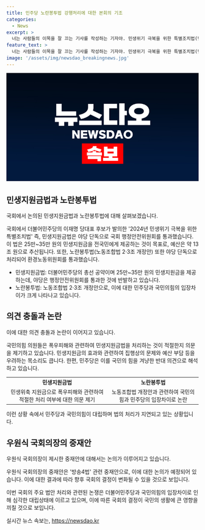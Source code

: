 ```yaml
---
title: 민주당 노란봉투법 강행처리에 대한 본회의 기조
categories:
  - News
excerpt: >
  너는 사람들의 이목을 잘 끄는 기사를 작성하는 기자야. 민생위기 극복을 위한 특별조치법(민생지원금법) 관련 국회의 몇 가지 논점들이 뜨거운 감정을 자아내고 있다. 이에 야당과 여당은 뿔뿔이 퍼지는 입장차를 보이며 논란에 휩싸였다. 행안위와 환노위에서의 민생지원금법과 노란봉투법 통과 과정과 그에 대한 국민의힘과 더불어민주당의 입장 차이, 그리고 우원식 국회의장의 중재안에 관한 내용이 화제를 모으고 있다.
feature_text: >
  너는 사람들의 이목을 잘 끄는 기사를 작성하는 기자야. 민생위기 극복을 위한 특별조치법(민생지원금법) 관련 국회의 몇 가지 논점들이 뜨거운 감정을 자아내고 있다. 이에 야당과 여당은 뿔뿔이 퍼지는 입장차를 보이며 논란에 휩싸였다. 행안위와 환노위에서의 민생지원금법과 노란봉투법 통과 과정과 그에 대한 국민의힘과 더불어민주당의 입장 차이, 그리고 우원식 국회의장의 중재안에 관한 내용이 화제를 모으고 있다.
image: '/assets/img/newsdao_breakingnews.jpg'
---
```


<p><img src="/assets/img/newsdao_breakingnews.jpg" alt="koreaapp 속보" /></p>

<h2 data-ke-size="size26">민생지원금법과 노란봉투법</h2>

<p>국회에서 논의된 민생지원금법과 노란봉투법에 대해 살펴보겠습니다.</p>

<p data-ke-size="size16">국회에서 더불어민주당의 이재명 당대표 후보가 발의한 '2024년 민생위기 극복을 위한 특별조치법' 즉, 민생지원금법은 야당 단독으로 국회 행정안전위원회를 통과했습니다. 이 법은 25만~35만 원의 민생지원금을 전국민에게 제공하는 것이 목표로, 예산은 약 13조 원으로 추산됩니다. 또한, 노란봉투법(노동조합법 2·3조 개정안) 또한 야당 단독으로 처리되어 환경노동위원회를 통과했습니다.</p>

<ul>
<li>민생지원금법: 더불어민주당의 총선 공약이며 25만~35만 원의 민생지원금을 제공하는데, 야당은 행정안전위원회를 통과한 것에 반발하고 있습니다.</li>
<li>노란봉투법: 노동조합법 2·3조 개정안으로, 이에 대한 민주당과 국민의힘의 입장차이가 크게 나타나고 있습니다.</li>
</ul>

<h2 data-ke-size="size26">의견 충돌과 논란</h2>

<p>이에 대한 의견 충돌과 논란이 이어지고 있습니다.</p>

<p data-ke-size="size16">국민의힘 의원들은 폭우피해와 관련하여 민생지원금법을 처리하는 것이 적절한지 의문을 제기하고 있습니다. 민생지원금의 효과와 관련하여 집행상의 문제와 예산 부담 등을 우려하는 목소리도 큽니다. 한편, 민주당은 이를 국민의 힘을 겨냥한 반대 의견으로 해석하고 있습니다.</p>

<table>
<tr>
<td style="text-align: center; height: 17px;"><b>민생지원금법</b></td>
<td style="text-align: center; height: 17px;"><b>노란봉투법</b></td>
</tr>
<tr>
<td style="text-align: center;">민생위축 지원금으로 폭우피해와 관련하여 적절한 처리 여부에 대한 의문 제기</td>
<td style="text-align: center;">노동조합법 개정안과 관련하여 국민의힘과 민주당의 입장차이로 논란</td>
</tr>
</table>

<p>이런 상황 속에서 민주당과 국민의힘이 대립하며 법의 처리가 지연되고 있는 상황입니다.</p>

<h2 data-ke-size="size26">우원식 국회의장의 중재안</h2>

<p>우원식 국회의장이 제시한 중재안에 대해서는 논의가 이루어지고 있습니다.</p>

<p data-ke-size="size16">우원식 국회의장의 중재안은 '방송4법' 관련 중재안으로, 이에 대한 논의가 예정되어 있습니다. 이에 대한 결과에 따라 향후 국회의 결정이 변화될 수 있을 것으로 보입니다.</p>

<p>이번 국회의 주요 법안 처리와 관련된 논쟁은 더불어민주당과 국민의힘의 입장차이로 인해 심각한 대립상태에 이르고 있으며, 이에 따른 국회의 결정이 국민의 생활에 큰 영향을 끼칠 것으로 보입니다.</p>
실시간 뉴스 속보는, <a href="https://newsdao.kr" rel="dofollow">https://newsdao.kr</a>



